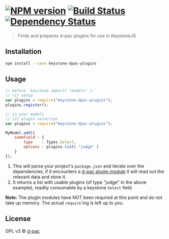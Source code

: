 #  [![NPM version][npm-image]][npm-url] [![Build Status][travis-image]][travis-url] [![Dependency Status][daviddm-url]][daviddm-image]

> Finds and prepares d-pac plugins for use in KeystoneJS

## Installation

```sh
npm install --save keystone-dpac-plugins
```

## Usage

```js
// before `keystone.import( "models" );`
// (1) setup
var plugins = require("keystone-dpac-plugins");
plugins.register();

// in your models
// (2) plugin selection
var plugins = require("keystone-dpac-plugins");

MyModel.add({
    someField : {
        type    : Types.Select,
        options : plugins.list( "judge" )
    }
});
```

1. This will parse your project's `package.json` and iterate over the dependencies, if it encounters a [d-pac plugin module](https://github.com/d-pac/d-pac.docs/blob/master/analysis/plugin%20specification.md) it will read out the relevant data and store it.
1. It returns a list with usable plugins (of type "judge" in the above example), readily consumable by a keystone `Select` field.

**Note:** The plugin modules have NOT been required at this point and do not take up memory. The actual `require`'ing is left up to you.

## License

GPL v3 © [d-pac](http://www.d-pac.be)


[npm-url]: https://npmjs.org/package/keystone-dpac-plugins
[npm-image]: https://badge.fury.io/js/keystone-dpac-plugins.svg
[travis-url]: https://travis-ci.org/d-pac/keystone-dpac-plugins
[travis-image]: https://travis-ci.org/d-pac/keystone-dpac-plugins.svg?branch=master
[daviddm-url]: https://david-dm.org/d-pac/keystone-dpac-plugins.svg?theme=shields.io
[daviddm-image]: https://david-dm.org/d-pac/keystone-dpac-plugins
